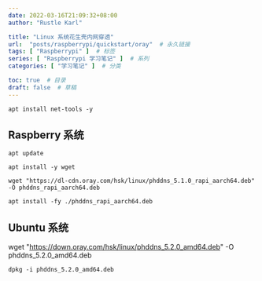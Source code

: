 ```yaml
---
date: 2022-03-16T21:09:32+08:00
author: "Rustle Karl"

title: "Linux 系统花生壳内网穿透"
url:  "posts/raspberrypi/quickstart/oray"  # 永久链接
tags: [ "Raspberrypi" ]  # 标签
series: [ "Raspberrypi 学习笔记" ]  # 系列
categories: [ "学习笔记" ]  # 分类

toc: true  # 目录
draft: false  # 草稿
---
```


```shell
apt install net-tools -y
```

## Raspberry 系统

```shell
apt update

apt install -y wget

wget "https://dl-cdn.oray.com/hsk/linux/phddns_5.1.0_rapi_aarch64.deb" -O phddns_rapi_aarch64.deb

apt install -fy ./phddns_rapi_aarch64.deb
```

## Ubuntu 系统

wget "https://down.oray.com/hsk/linux/phddns_5.2.0_amd64.deb" -O phddns_5.2.0_amd64.deb

```shell
dpkg -i phddns_5.2.0_amd64.deb
```
